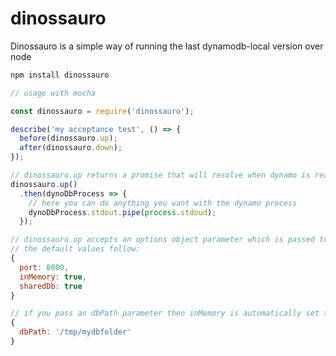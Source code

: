 # dinossauro
Dinossauro is a simple way of running the last dynamodb-local version over node

```bash
npm install dinossauro
```

```javascript
// usage with mocha

const dinossauro = require('dinossauro');

describe('my acceptance test', () => {
  before(dinossauro.up);
  after(dinossauro.down);
});
```

```javascript
// dinossauro.up returns a promise that will resolve when dynamo is ready
dinossauro.up()
  .then(dynoDbProcess => {
    // here you can do anything you want with the dynamo process
    dynoDbProcess.stdout.pipe(process.stdoud);
  });
```

```javascript
// dinossauro.up accepts an options object parameter which is passed to dynamo
// the default values follow:
{
  port: 8000,
  inMemory: true,
  sharedDb: true
}

// if you pass an dbPath parameter then inMemory is automatically set to false
{
  dbPath: '/tmp/mydbfolder'
}
```
